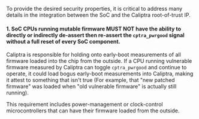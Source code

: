 To provide the desired security properties, it is critical to address many details in the integration between the SoC and the Caliptra root-of-trust IP.

#### 1. SoC CPUs running mutable firmware MUST NOT have the ability to directly or indirectly de-assert then re-assert the `cptra_pwrgood` signal without a full reset of every SoC component.

Caliptra is responsible for holding onto early-boot measurements of all firmware loaded into the chip from the outside. If a CPU running vulnerable firmware measured by Caliptra can toggle `cptra_pwrgood` and continue to operate, it could load bogus early-boot measurements into Caliptra, making it attest to something that isn't true (For example, that "new patched firmware" was loaded when "old vulnerable firmware" is actually still running).

This requirement includes power-management or clock-control microcontrollers that can have their firmware loaded from the outside.
